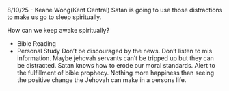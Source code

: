 8/10/25 - Keane Wong(Kent Central)
Satan is going to use those distractions to make us go to sleep spiritually. 

How can we keep awake spiritually?
- Bible Reading
- Personal Study
Don’t be discouraged by the news.
Don’t listen to mis information.
Maybe jehovah servants can’t be tripped up but they can be distracted.
Satan knows how to erode our moral standards. 
Alert to the fulfillment of bible prophecy. 
Nothing more happiness than seeing the positive change the Jehovah can make in a persons life. 